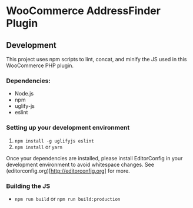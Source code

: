 # WooCommerce AddressFinder Plugin

## Development

This project uses npm scripts to lint, concat, and minify the JS used in this WooCommerce PHP plugin.

### Dependencies:

 - Node.js
 - npm
 - uglify-js
 - eslint

### Setting up your development environment

 1. `npm install -g uglifyjs eslint`
 2. `npm install` or `yarn`

Once your dependencies are installed, please install EditorConfig in your development environment to avoid whitespace changes.
See (editorconfig.org)[http://editorconfig.org] for more.

### Building the JS

 - `npm run build` or `npm run build:production`

